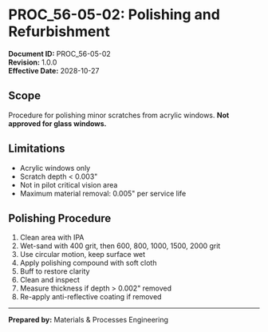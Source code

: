 # PROC_56-05-02: Polishing and Refurbishment

**Document ID:** PROC_56-05-02  
**Revision:** 1.0.0  
**Effective Date:** 2028-10-27

## Scope
Procedure for polishing minor scratches from acrylic windows. **Not approved for glass windows.**

## Limitations
- Acrylic windows only
- Scratch depth < 0.003"
- Not in pilot critical vision area
- Maximum material removal: 0.005" per service life

## Polishing Procedure
1. Clean area with IPA
2. Wet-sand with 400 grit, then 600, 800, 1000, 1500, 2000 grit
3. Use circular motion, keep surface wet
4. Apply polishing compound with soft cloth
5. Buff to restore clarity
6. Clean and inspect
7. Measure thickness if depth > 0.002" removed
8. Re-apply anti-reflective coating if removed

---
**Prepared by:** Materials & Processes Engineering
